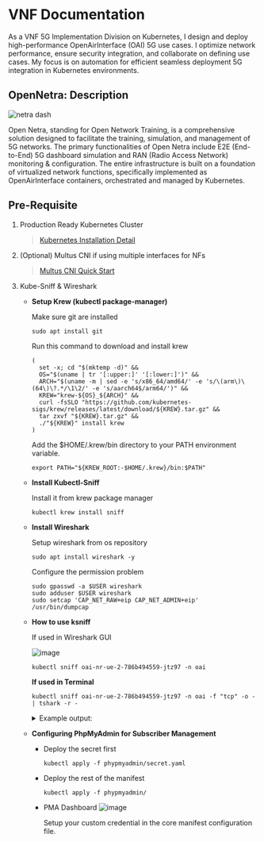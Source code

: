 # VNF Documentation 

As a VNF 5G Implementation Division on Kubernetes, I design and deploy high-performance OpenAirInterface (OAI) 5G use cases. I optimize network performance, ensure security integration, and collaborate on defining use cases. My focus is on automation for efficient seamless deployment 5G integration in Kubernetes environments.

## OpenNetra: Description

![netra dash](https://hackmd.io/_uploads/Bk2avI4ST.jpg)


Open Netra, standing for Open Network Training, is a comprehensive solution designed to facilitate the training, simulation, and management of 5G networks. The primary functionalities of Open Netra include E2E (End-to-End) 5G dashboard simulation and RAN (Radio Access Network) monitoring & configuration. The entire infrastructure is built on a foundation of virtualized network functions, specifically implemented as OpenAirInterface containers, orchestrated and managed by Kubernetes.

## Pre-Requisite

1. Production Ready Kubernetes Cluster

    > [Kubernetes Installation Detail](https://hackmd.io/@openetra/H1alUII_T)

2. (Optional) Multus CNI if using multiple interfaces for NFs
    > [Multus CNI Quick Start](https://github.com/k8snetworkplumbingwg/multus-cni/blob/master/docs/quickstart.md)
4. Kube-Sniff & Wireshark

    * **Setup Krew (kubectl package-manager)**

        Make sure git are installed

        ```=bash
        sudo apt install git 
        ```
        Run this command to download and install krew
        ```=bash
        (
          set -x; cd "$(mktemp -d)" &&
          OS="$(uname | tr '[:upper:]' '[:lower:]')" &&
          ARCH="$(uname -m | sed -e 's/x86_64/amd64/' -e 's/\(arm\)\(64\)\?.*/\1\2/' -e 's/aarch64$/arm64/')" &&
          KREW="krew-${OS}_${ARCH}" &&
          curl -fsSLO "https://github.com/kubernetes-sigs/krew/releases/latest/download/${KREW}.tar.gz" &&
          tar zxvf "${KREW}.tar.gz" &&
          ./"${KREW}" install krew
        )
        ```
        Add the $HOME/.krew/bin directory to your PATH environment variable.
        ```=bash
        export PATH="${KREW_ROOT:-$HOME/.krew}/bin:$PATH"
        ```
    * **Install Kubectl-Sniff**

        Install it from krew package manager

        ```=bah
        kubectl krew install sniff
        ```
    * **Install Wireshark**

        Setup wireshark from os repository

        ```=bash
        sudo apt install wireshark -y
        ```
        Configure the permission problem

        ```=bash
        sudo gpasswd -a $USER wireshark
        sudo adduser $USER wireshark
        sudo setcap 'CAP_NET_RAW+eip CAP_NET_ADMIN+eip' /usr/bin/dumpcap
        ```

    * **How to use ksniff**

        If used in Wireshark GUI

        ![image](https://hackmd.io/_uploads/B1p46OkK6.png)

        ```
        kubectl sniff oai-nr-ue-2-786b494559-jtz97 -n oai
        ```

        **If used in Terminal**

        ```
        kubectl sniff oai-nr-ue-2-786b494559-jtz97 -n oai -f "tcp" -o - | tshark -r -
        ```
        <details> <summary>Example output:</summary>


        ```=output
        INFO[0000] using tcpdump path at: '/home/rafli/.krew/store/sniff/v1.6.2/static-tcpdump'
        INFO[0000] no container specified, taking first container we found in pod.
        INFO[0000] selected container: 'nr-ue'
        INFO[0000] sniffing method: upload static tcpdump
        INFO[0000] sniffing on pod: 'oai-nr-ue-2-786b494559-jtz97' [namespace: 'oai', container: 'nr-ue', filter: 'tcp', interface: 'any']
        INFO[0000] uploading static tcpdump binary from: '/home/rafli/.krew/store/sniff/v1.6.2/static-tcpdump' to: '/tmp/static-tcpdump'
        INFO[0000] uploading file: '/home/rafli/.krew/store/sniff/v1.6.2/static-tcpdump' to '/tmp/static-tcpdump' on container: 'nr-ue'
        INFO[0000] executing command: '[/bin/sh -c test -f /tmp/static-tcpdump]' on container: 'nr-ue', pod: 'oai-nr-ue-2-786b494559-jtz97', namespace: 'oai'
        INFO[0000] command: '[/bin/sh -c test -f /tmp/static-tcpdump]' executing successfully exitCode: '0', stdErr :''
        INFO[0000] file found: ''
        INFO[0000] file was already found on remote pod
        INFO[0000] tcpdump uploaded successfully
        INFO[0000] output file option specified, storing output in: '-'
        INFO[0000] start sniffing on remote container
        INFO[0000] executing command: '[/tmp/static-tcpdump -i any -U -w - tcp]' on container: 'nr-ue', pod: 'oai-nr-ue-2-786b494559-jtz97', namespace: 'oai'
            1   0.000000 10.233.75.62 → 10.233.75.54 TCP 100 44242 → 4043 [PSH, ACK] Seq=1 Ack=1 Win=24091 Len=32 TSval=2131950554 TSecr=1253996121
            2   0.000066 10.233.75.62 → 10.233.75.54 TCP 64376 44242 → 4043 [PSH, ACK] Seq=33 Ack=1 Win=24091 Len=64308 TSval=2131950554 TSecr=1253996121
            3   0.000100 10.233.75.54 → 10.233.75.62 TCP 68 4043 → 44242 [ACK] Seq=1 Ack=64341 Win=16287 Len=0 TSval=1253996122 TSecr=2131950554
        ```
        </details>

    * **Configuring PhpMyAdmin for Subscriber Management**
        * Deploy the secret first
    
            ```
            kubectl apply -f phypmyadmin/secret.yaml
            ```
        * Deploy the rest of the manifest
    
            ```
            kubectl apply -f phypmyadmin/
            ```
        * PMA Dashboard
            ![image](https://hackmd.io/_uploads/Syx8WFkYa.png)

            Setup your custom credential in the core manifest configuration file.

